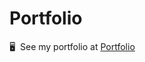 # Portfolio

🖥️  See my portfolio at <a target="_blank" rel="noreferrer" href='https://portfolio-eight-rho-78.vercel.app/'>Portfolio</a>
